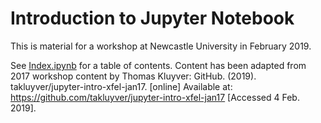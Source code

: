 # Introduction to Jupyter Notebook

This is material for a workshop at Newcastle University in February 2019.

See [Index.ipynb](Index.ipynb) for a table of contents.
Content has been adapted from 2017 workshop content by Thomas Kluyver:
GitHub. (2019). takluyver/jupyter-intro-xfel-jan17. [online] Available at: https://github.com/takluyver/jupyter-intro-xfel-jan17 [Accessed 4 Feb. 2019].
